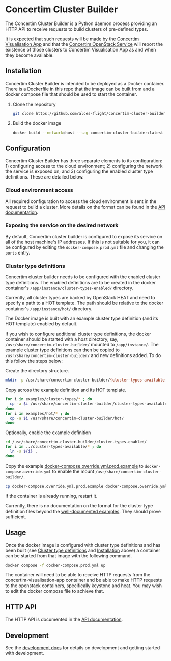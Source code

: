 # Concertim Cluster Builder

The Concertim Cluster Builder is a Python daemon process providing an HTTP API
to receive requests to build clusters of pre-defined types.

It is expected that such requests will be made by the [Concertim Visualisation
App](https://github.com/alces-flight/concertim-ct-visualisation-app) and that
the [Concertim OpenStack
Service](https://github.com/alces-flight/concertim-openstack-service) will
report the existence of those clusters to Concertim Visualisation App as and
when they become available.

## Installation

Concertim Cluster Builder is intended to be deployed as a Docker container.
There is a Dockerfile in this repo that the image can be built from and a
docker compose file that should be used to start the container.

1. Clone the repository
    ```bash
    git clone https://github.com/alces-flight/concertim-cluster-builder.git
    ```
2. Build the docker image
    ```bash
    docker build --network=host --tag concertim-cluster-builder:latest .
    ```

## Configuration

Concertim Cluster Builder has three separate elements to its configuration: 1)
configuring access to the cloud environment; 2) configuring the network the
service is exposed on; and 3) configuring the enabled cluster type definitions.
These are detailed below.

### Cloud environment access

All required configuration to access the cloud environment is sent in the
request to build a cluster.  More details on the format can be found in the
[API documentation](/docs/api.md).

### Exposing the service on the desired network

By default, Concertim cluster builder is configured to expose its service on
all of the host machine's IP addresses.  If this is not suitable for you, it
can be configured by editing the `docker-compose.prod.yml` file and changing
the `ports` entry.

### Cluster type definitions

Concertim cluster builder needs to be configured with the enabled cluster type
definitions. The enabled definitions are to be created in the docker
container's `/app/instance/cluster-types-enabled/` directory.

Currently, all cluster types are backed by OpenStack HEAT and need to specify a
path to a HOT template.  The path should be relative to the docker container's
`/app/instance/hot/` directory.

The Docker image is built with an example cluster type definition (and its HOT
template) enabled by default.

If you wish to configure additional cluster type definitions, the docker
container should be started with a host directory, say,
`/usr/share/concertim-cluster-builder/` mounted to `/app/instance/`. The
example cluster type definitions can then be copied to
`/usr/share/concertim-cluster-builder/` and new definitions added. To do this
follow the steps below:

Create the directory structure.

```bash
mkdir -p /usr/share/concertim-cluster-builder/{cluster-types-available,cluster-types-enabled,hot}
```

Copy across the example definition and its HOT template.

```bash
for i in examples/cluster-types/* ; do
  cp -a $i /usr/share/concertim-cluster-builder/cluster-types-available/
done
for i in examples/hot/* ; do
  cp -a $i /usr/share/concertim-cluster-builder/hot/
done
```

Optionally, enable the example definition

```bash
cd /usr/share/concertim-cluster-builder/cluster-types-enabled/
for i in ../cluster-types-available/* ; do
  ln -s ${i} .
done
```

Copy the example
[docker-compose.override.yml.prod.example](docker-compose.override.yml.prod.example)
to `docker-compose.override.yml` to enable the mount
`/usr/share/concertim-cluster-builder/`.

```bash
cp docker-compose.override.yml.prod.example docker-compose.override.yml
```

If the container is already running, restart it.

Currently, there is no documentation on the format for the cluster type
definition files beyond the [well-documented
examples](cluster-types-examples/).  They should prove sufficient.


## Usage

Once the docker image is configured with cluster type definitions and has been
built (see [Cluster type definitions](#cluster-type-definitions) and
[Installation](#installation) above) a container can be started from that image
with the following command.

```bash
docker compose -f docker-compose.prod.yml up
```

The container will need to be able to receive HTTP requests from the
concertim-visualisation-app container and be able to make HTTP requests to the
openstack containers, specifically keystone and heat.  You may wish to edit the
docker compose file to achieve that.

## HTTP API

The HTTP API is documented in the [API documentation](/docs/api.md).


## Development

See the [development docs](docs/DEVELOPMENT.md) for details on development and
getting started with development.

